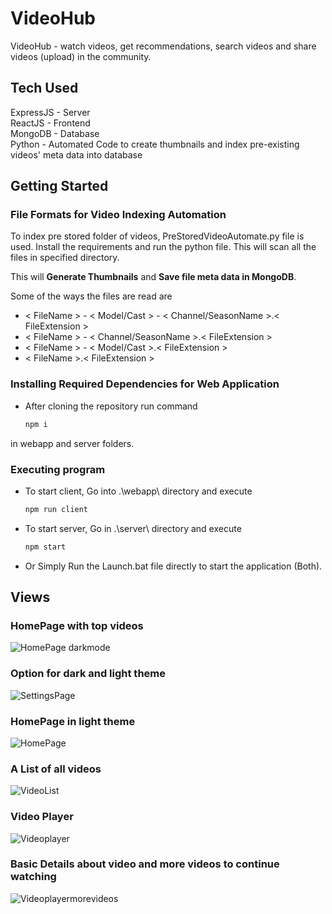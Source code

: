 # VideoHub
VideoHub - watch videos, get recommendations, search videos and share videos (upload) in the community.  

## Tech Used
ExpressJS - Server  
ReactJS   - Frontend  
MongoDB   - Database  
Python    - Automated Code to create thumbnails and index pre-existing videos' meta data into database  

## Getting Started

### File Formats for Video Indexing Automation

To index pre stored folder of videos, PreStoredVideoAutomate.py file is used. Install the requirements and run the python file. This will scan all the files in specified directory.

This will **Generate Thumbnails** and **Save file meta data in MongoDB**.  

Some of the ways the files are read are
* < FileName > - < Model/Cast > - < Channel/SeasonName >.< FileExtension >
* < FileName > - < Channel/SeasonName >.< FileExtension >
* < FileName > - < Model/Cast >.< FileExtension >
* < FileName >.< FileExtension >

### Installing Required Dependencies for Web Application

* After cloning the repository run command
  ```bash
  npm i
  ```
  
in webapp and server folders.

### Executing program

* To start client, Go into .\webapp\ directory and execute
  ```bash
  npm run client
  ```
* To start server, Go  in .\server\ directory and execute
  ```bash
  npm start
  ```
* Or Simply Run the Launch.bat file directly to start the application (Both).

## Views

### HomePage with top videos
![HomePage darkmode](https://user-images.githubusercontent.com/53964760/152741751-4a787269-5cb2-4061-804f-4bbc6f35505e.png)

### Option for dark and light theme
![SettingsPage](https://user-images.githubusercontent.com/53964760/152741768-499728d1-4818-4271-8c19-d59a41862489.png)

### HomePage in light theme
![HomePage](https://user-images.githubusercontent.com/53964760/152741793-2e3c4570-ca28-41e0-a8ab-4c32da0d861a.png)

### A List of all videos
![VideoList](https://user-images.githubusercontent.com/53964760/152741805-a6764ea6-52a2-4826-a6a6-3b5397747a11.png)

### Video Player
![Videoplayer](https://user-images.githubusercontent.com/53964760/152741812-7d057712-c725-472f-9fa4-bb7a058494b2.png)

### Basic Details about video and more videos to continue watching
![Videoplayermorevideos](https://user-images.githubusercontent.com/53964760/152741828-fd8b33d2-66e3-4dd4-88ba-c170e67e6009.png)
